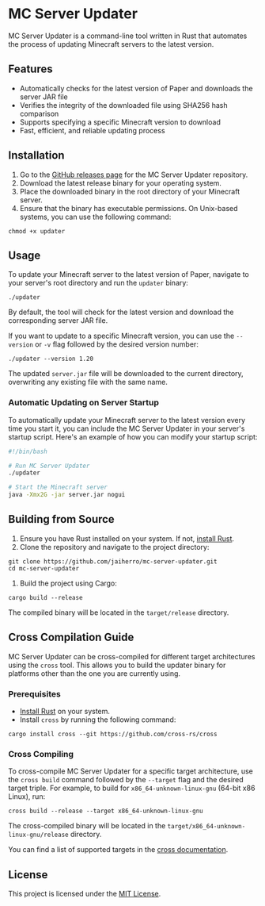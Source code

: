 # MC Server Updater

MC Server Updater is a command-line tool written in Rust that automates the process of updating Minecraft servers to the latest version.

## Features

- Automatically checks for the latest version of Paper and downloads the server JAR file
- Verifies the integrity of the downloaded file using SHA256 hash comparison
- Supports specifying a specific Minecraft version to download
- Fast, efficient, and reliable updating process

## Installation

1. Go to the [GitHub releases page](https://github.com/jaiherro/mc-server-updater/releases) for the MC Server Updater repository.
2. Download the latest release binary for your operating system.
3. Place the downloaded binary in the root directory of your Minecraft server.
4. Ensure that the binary has executable permissions. On Unix-based systems, you can use the following command:
    
```
chmod +x updater
```

## Usage

To update your Minecraft server to the latest version of Paper, navigate to your server's root directory and run the `updater` binary:

```
./updater
```

By default, the tool will check for the latest version and download the corresponding server JAR file.

If you want to update to a specific Minecraft version, you can use the `--version` or `-v` flag followed by the desired version number:

```
./updater --version 1.20
```

The updated `server.jar` file will be downloaded to the current directory, overwriting any existing file with the same name.

### Automatic Updating on Server Startup

To automatically update your Minecraft server to the latest version every time you start it, you can include the MC Server Updater in your server's startup script. Here's an example of how you can modify your startup script:

```bash
#!/bin/bash

# Run MC Server Updater
./updater

# Start the Minecraft server
java -Xmx2G -jar server.jar nogui
```

## Building from Source

1. Ensure you have Rust installed on your system. If not, [install Rust](https://www.rust-lang.org/tools/install).
2. Clone the repository and navigate to the project directory:
```
git clone https://github.com/jaiherro/mc-server-updater.git
cd mc-server-updater
```
1. Build the project using Cargo:
```
cargo build --release
```
   The compiled binary will be located in the `target/release` directory.

## Cross Compilation Guide

MC Server Updater can be cross-compiled for different target architectures using the `cross` tool. This allows you to build the updater binary for platforms other than the one you are currently using.

### Prerequisites

- [Install Rust](https://www.rust-lang.org/tools/install) on your system.
- Install `cross` by running the following command:
```
cargo install cross --git https://github.com/cross-rs/cross
```

### Cross Compiling

To cross-compile MC Server Updater for a specific target architecture, use the `cross build` command followed by the `--target` flag and the desired target triple. For example, to build for `x86_64-unknown-linux-gnu` (64-bit x86 Linux), run:

```
cross build --release --target x86_64-unknown-linux-gnu
```

The cross-compiled binary will be located in the `target/x86_64-unknown-linux-gnu/release` directory.

You can find a list of supported targets in the [cross documentation](https://github.com/cross-rs/cross#supported-targets).

## License

This project is licensed under the [MIT License](LICENSE).